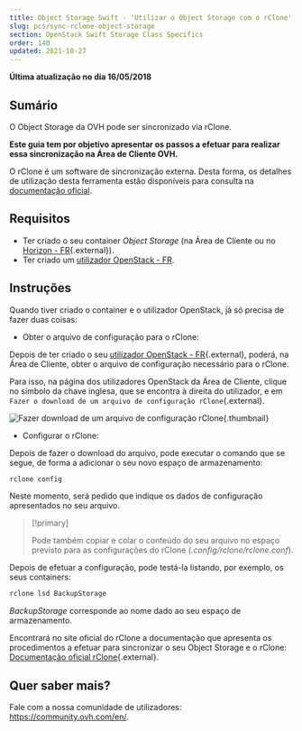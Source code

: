 ```yaml
---
title: Object Storage Swift - 'Utilizar o Object Storage com o rClone'
slug: pcs/sync-rclone-object-storage
section: OpenStack Swift Storage Class Specifics
order: 140
updated: 2021-10-27
---
```


**Última atualização no dia 16/05/2018**

## Sumário

O Object Storage da OVH pode ser sincronizado via rClone.

**Este guia tem por objetivo apresentar os passos a efetuar para realizar essa sincronização na Área de Cliente OVH.**

O rClone é um software de sincronização externa. Desta forma, os detalhes de utilização desta ferramenta estão disponíveis para consulta na [documentação oficial](https://rclone.org/).

## Requisitos

- Ter criado o seu container *Object Storage* (na Área de Cliente ou no [Horizon - FR](https://docs.ovh.com/fr/public-cloud/creer-un-conteneur-dobjets/){.external}).
- Ter criado um [utilizador OpenStack - FR](https://docs.ovh.com/fr/public-cloud/creation-et-suppression-dun-utilisateur-openstack/).

## Instruções

Quando tiver criado o container e o utilizador OpenStack, já só precisa de fazer duas coisas:

- Obter o arquivo de configuração para o rClone:

Depois de ter criado o seu [utilizador OpenStack - FR](https://docs.ovh.com/fr/public-cloud/creation-et-suppression-dun-utilisateur-openstack/){.external}, poderá, na Área de Cliente, obter o arquivo de configuração necessário para o rClone.

Para isso, na página dos utilizadores OpenStack da Área de Cliente, clique no símbolo da chave inglesa, que se encontra à direita do utilizador, e em `Fazer o download de um arquivo de configuração rClone`{.external}.

![Fazer download de um arquivo de configuração rClone](images/download_file.png){.thumbnail}


- Configurar o rClone:

Depois de fazer o download do arquivo, pode executar o comando que se segue, de forma a adicionar o seu novo espaço de armazenamento:

```sh
rclone config
```

Neste momento, será pedido que indique os dados de configuração apresentados no seu arquivo.

> [!primary]
>
> Pode também copiar e colar o conteúdo do seu arquivo no espaço previsto para as configurações do rClone (*.config/rclone/rclone.conf*).
>

Depois de efetuar a configuração, pode testá-la listando, por exemplo, os seus containers:

```sh
rclone lsd BackupStorage
```

*BackupStorage* corresponde ao nome dado ao seu espaço de armazenamento.

Encontrará no site oficial do rClone a documentação que apresenta os procedimentos a efetuar para sincronizar o seu Object Storage e o rClone: [Documentação oficial rClone](https://rclone.org/swift/){.external}.


## Quer saber mais?

Fale com a nossa comunidade de utilizadores: <https://community.ovh.com/en/>.

